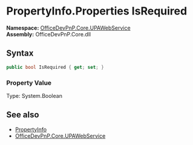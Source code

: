 # PropertyInfo.Properties IsRequired
  

**Namespace:** [OfficeDevPnP.Core.UPAWebService](OfficeDevPnP.Core.UPAWebService.md)  
**Assembly:** OfficeDevPnP.Core.dll  
## Syntax
```C#
public bool IsRequired { get; set; }
```

### Property Value
Type: System.Boolean  

## See also
- [PropertyInfo](OfficeDevPnP.Core.UPAWebService.PropertyInfo.md) 
- [OfficeDevPnP.Core.UPAWebService](OfficeDevPnP.Core.UPAWebService.md) 
